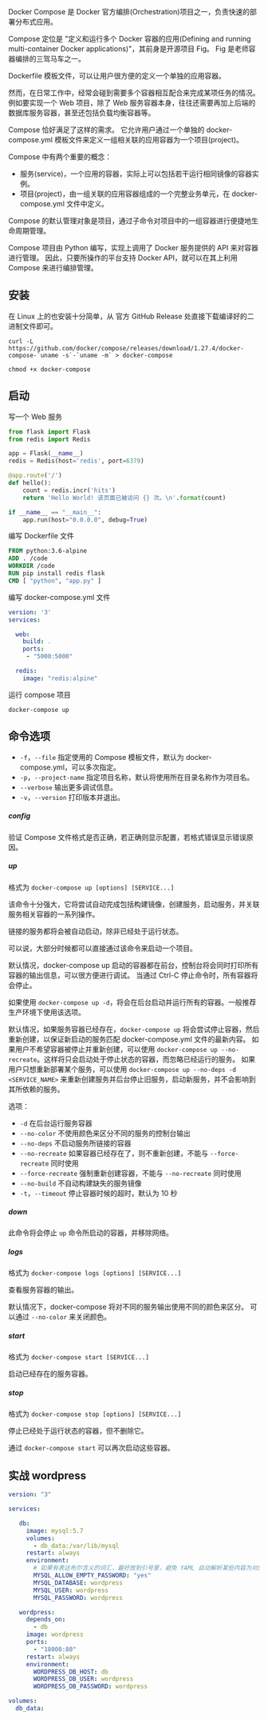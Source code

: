 Docker Compose 是 Docker 官方编排(Orchestration)项目之一，负责快速的部署分布式应用。

Compose 定位是 "定义和运行多个 Docker 容器的应用(Defining and running multi-container Docker applications)"，其前身是开源项目 Fig。
Fig 是老师容器编排的三驾马车之一。

Dockerfile 模板文件，可以让用户很方便的定义一个单独的应用容器。

然而，在日常工作中，经常会碰到需要多个容器相互配合来完成某项任务的情况。
例如要实现一个 Web 项目，除了 Web 服务容器本身，往往还需要再加上后端的数据库服务容器，甚至还包括负载均衡容器等。

Compose 恰好满足了这样的需求。
它允许用户通过一个单独的 docker-compose.yml 模板文件来定义一组相关联的应用容器为一个项目(project)。

Compose 中有两个重要的概念：
- 服务(service)，一个应用的容器，实际上可以包括若干运行相同镜像的容器实例。
- 项目(project)，由一组关联的应用容器组成的一个完整业务单元，在 docker-compose.yml 文件中定义。

Compose 的默认管理对象是项目，通过子命令对项目中的一组容器进行便捷地生命周期管理。

Compose 项目由 Python 编写，实现上调用了 Docker 服务提供的 API 来对容器进行管理。
因此，只要所操作的平台支持 Docker API，就可以在其上利用 Compose 来进行编排管理。

## 安装

在 Linux 上的也安装十分简单，从 官方 GitHub Release 处直接下载编译好的二进制文件即可。

```shell script
curl -L https://github.com/docker/compose/releases/download/1.27.4/docker-compose-`uname -s`-`uname -m` > docker-compose

chmod +x docker-compose
```

## 启动

写一个 Web 服务

```python
from flask import Flask
from redis import Redis

app = Flask(__name__)
redis = Redis(host='redis', port=6379)

@app.route('/')
def hello():
    count = redis.incr('hits')
    return 'Hello World! 该页面已被访问 {} 次。\n'.format(count)

if __name__ == "__main__":
    app.run(host="0.0.0.0", debug=True)
```

编写 Dockerfile 文件

```dockerfile
FROM python:3.6-alpine
ADD . /code
WORKDIR /code
RUN pip install redis flask
CMD [ "python", "app.py" ]
```

编写 docker-compose.yml 文件

```yaml
version: '3'
services:

  web:
    build: .
    ports:
     - "5000:5000"

  redis:
    image: "redis:alpine"
```

运行 compose 项目

```shell script
docker-compose up
```

## 命令选项

- `-f`，`--file` 指定使用的 Compose 模板文件，默认为 docker-compose.yml，可以多次指定。
- `-p`，`--project-name` 指定项目名称，默认将使用所在目录名称作为项目名。
- `--verbose` 输出更多调试信息。
- `-v`，`--version` 打印版本并退出。

##### config

验证 Compose 文件格式是否正确，若正确则显示配置，若格式错误显示错误原因。

##### up

格式为 `docker-compose up [options] [SERVICE...]`

该命令十分强大，它将尝试自动完成包括构建镜像，创建服务，启动服务，并关联服务相关容器的一系列操作。

链接的服务都将会被自动启动，除非已经处于运行状态。

可以说，大部分时候都可以直接通过该命令来启动一个项目。

默认情况，docker-compose up 启动的容器都在前台，控制台将会同时打印所有容器的输出信息，可以很方便进行调试。
当通过 Ctrl-C 停止命令时，所有容器将会停止。

如果使用 `docker-compose up -d`，将会在后台启动并运行所有的容器。一般推荐生产环境下使用该选项。

默认情况，如果服务容器已经存在，`docker-compose up` 将会尝试停止容器，然后重新创建，以保证新启动的服务匹配 docker-compose.yml 文件的最新内容。
如果用户不希望容器被停止并重新创建，可以使用 `docker-compose up --no-recreate`。这样将只会启动处于停止状态的容器，而忽略已经运行的服务。
如果用户只想重新部署某个服务，可以使用 `docker-compose up --no-deps -d <SERVICE_NAME>` 来重新创建服务并后台停止旧服务，启动新服务，并不会影响到其所依赖的服务。

选项：
- `-d` 在后台运行服务容器
- `--no-color` 不使用颜色来区分不同的服务的控制台输出
- `--no-deps` 不启动服务所链接的容器
- `--no-recreate` 如果容器已经存在了，则不重新创建，不能与 `--force-recreate` 同时使用
- `--force-recreate` 强制重新创建容器，不能与 `--no-recreate` 同时使用
- `--no-build` 不自动构建缺失的服务镜像
- `-t`，`--timeout` 停止容器时候的超时，默认为 10 秒

##### down

此命令将会停止 `up` 命令所启动的容器，并移除网络。

##### logs

格式为 `docker-compose logs [options] [SERVICE...]`

查看服务容器的输出。

默认情况下，docker-compose 将对不同的服务输出使用不同的颜色来区分。
可以通过 `--no-color` 来关闭颜色。

##### start

格式为 `docker-compose start [SERVICE...]`

启动已经存在的服务容器。

##### stop

格式为 `docker-compose stop [options] [SERVICE...]`

停止已经处于运行状态的容器，但不删除它。

通过 `docker-compose start` 可以再次启动这些容器。

## 实战 wordpress

```yaml
version: "3"

services:

   db:
     image: mysql:5.7
     volumes:
       - db_data:/var/lib/mysql
     restart: always
     environment:
       # 如果有表达布尔含义的词汇，最好放到引号里，避免 YAML 自动解析某些内容为对应的布尔语义
       MYSQL_ALLOW_EMPTY_PASSWORD: "yes"
       MYSQL_DATABASE: wordpress
       MYSQL_USER: wordpress
       MYSQL_PASSWORD: wordpress

   wordpress:
     depends_on:
       - db
     image: wordpress
     ports:
       - "18000:80"
     restart: always
     environment:
       WORDPRESS_DB_HOST: db
       WORDPRESS_DB_USER: wordpress
       WORDPRESS_DB_PASSWORD: wordpress

volumes:
  db_data:
```

